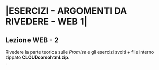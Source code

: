 # |ESERCIZI - ARGOMENTI DA RIVEDERE - WEB 1|
        
## Lezione WEB - 2

Rivedere la parte teorica sulle *Promise* e gli esercizi svolti + file interno zippato **CLOUDcorsohtml.zip**.<br>.

